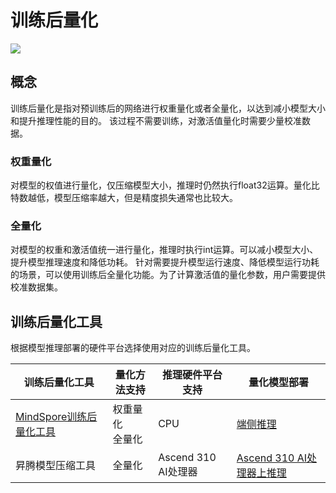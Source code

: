 # 训练后量化

<a href="https://gitee.com/mindspore/docs/blob/tutorials-develop/tutorials/experts/model_infer/source_zh_cn/post_training_quantization.md" target="_blank"><img src="https://gitee.com/mindspore/docs/raw/master/resource/_static/logo_source.png"></a>

## 概念

训练后量化是指对预训练后的网络进行权重量化或者全量化，以达到减小模型大小和提升推理性能的目的。
该过程不需要训练，对激活值量化时需要少量校准数据。

### 权重量化

对模型的权值进行量化，仅压缩模型大小，推理时仍然执行float32运算。量化比特数越低，模型压缩率越大，但是精度损失通常也比较大。

### 全量化

对模型的权重和激活值统一进行量化，推理时执行int运算。可以减小模型大小、提升模型推理速度和降低功耗。
针对需要提升模型运行速度、降低模型运行功耗的场景，可以使用训练后全量化功能。为了计算激活值的量化参数，用户需要提供校准数据集。

## 训练后量化工具

根据模型推理部署的硬件平台选择使用对应的训练后量化工具。

| 训练后量化工具 | 量化方法支持 | 推理硬件平台支持 | 量化模型部署 |
| --- | --- | --- | --- |
| [MindSpore训练后量化工具](https://www.mindspore.cn/lite/docs/zh-CN/master/use/post_training_quantization.html) | 权重量化 <br> 全量化 | CPU | [端侧推理](https://www.mindspore.cn/lite/docs/zh-CN/master/use/runtime.html) |
| 昇腾模型压缩工具 | 全量化 | Ascend 310 AI处理器 | [Ascend 310 AI处理器上推理](https://www.mindspore.cn/docs/programming_guide/zh-CN/master/multi_platform_inference_ascend_310.html) |
